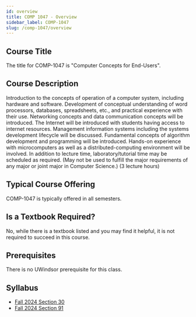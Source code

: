 ```yaml
---
id: overview
title: COMP 1047 - Overview
sidebar_label: COMP-1047
slug: /comp-1047/overview
---
```


## Course Title

The title for COMP-1047 is "Computer Concepts for End-Users".

## Course Description

Introduction to the concepts of operation of a computer system, including hardware and software. Development of conceptual understanding of word processors, databases, spreadsheets, etc., and practical experience with their use. Networking concepts and data communication concepts will be introduced. The Internet will be introduced with students having access to internet resources. Management information systems including the systems development lifecycle will be discussed. Fundamental concepts of algorithm development and programming will be introduced. Hands-on experience with microcomputers as well as a distributed-computing environment will be involved. In addition to lecture time, laboratory/tutorial time may be scheduled as required. (May not be used to fulfill the major requirements of any major or joint major in Computer Science.) (3 lecture hours)

## Typical Course Offering

COMP-1047 is typically offered in all semesters.

## Is a Textbook Required?

No, while there is a textbook listed and you may find it helpful, it is not required to succeed in this course.

## Prerequisites

There is no UWindsor prerequisite for this class.

## Syllabus

-   [Fall 2024 Section 30](../../resources/syllabus/COMP-1047-30%20F24.pdf)
-   [Fall 2024 Section 91](../../resources/syllabus/COMP-1047-91%20F24.pdf)
